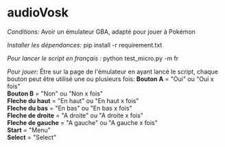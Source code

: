 # audioVosk
*Conditions:*
Avoir un émulateur GBA, adapté pour jouer à Pokémon

*Installer les dépendances:* 
pip install -r requirement.txt

*Pour lancer le script en français :*
python test_micro.py -m fr

*Pour jouer:*
Être sur la page de l'émulateur en ayant lancé le script, chaque bouton peut être utilisé une ou plusieurs fois:
**Bouton A** = "Oui" ou "Oui x fois"  
**Bouton B** = "Non" ou "Non x fois"  
**Fleche du haut** = "En haut" ou "En haut x fois"  
**Fleche du bas** = "En bas" ou "En bas x fois"  
**Fleche de droite** = "A droite" ou "A droite x fois"  
**Fleche de gauche** = "A gauche" ou "A gauche x fois"  
**Start** = "Menu"  
**Select** = "Select"  
